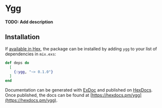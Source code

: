 # Ygg

**TODO: Add description**

## Installation

If [available in Hex](https://hex.pm/docs/publish), the package can be installed
by adding `ygg` to your list of dependencies in `mix.exs`:

```elixir
def deps do
  [
    {:ygg, "~> 0.1.0"}
  ]
end
```

Documentation can be generated with [ExDoc](https://github.com/elixir-lang/ex_doc)
and published on [HexDocs](https://hexdocs.pm). Once published, the docs can
be found at [https://hexdocs.pm/ygg](https://hexdocs.pm/ygg).

